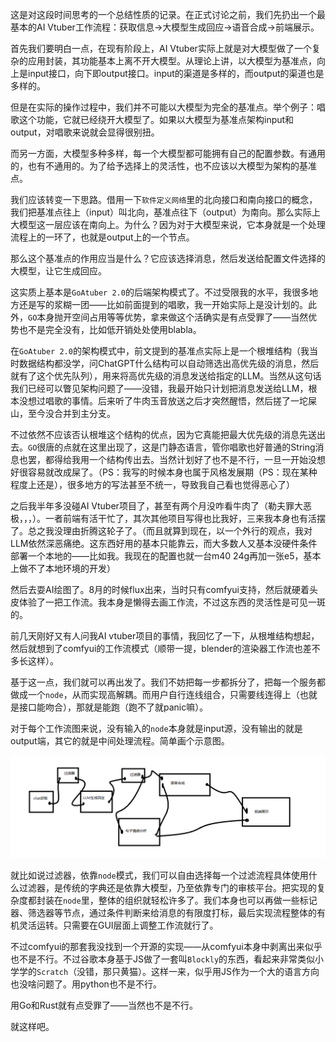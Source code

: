 这是对这段时间思考的一个总结性质的记录。在正式讨论之前，我们先扔出一个最基本的AI Vtuber工作流程：获取信息->大模型生成回应->语音合成->前端展示。

首先我们要明白一点，在现有阶段上，AI Vtuber实际上就是对大模型做了一个复杂的应用封装，其功能基本上离不开大模型。从理论上讲，以大模型为基准点，向上是input接口，向下即output接口。input的渠道是多样的，而output的渠道也是多样的。

但是在实际的操作过程中，我们并不可能以大模型为完全的基准点。举个例子：唱歌这个功能，它就已经绕开大模型了。如果以大模型为基准点架构input和output，对唱歌来说就会显得很别扭。

而另一方面，大模型多种多样，每一个大模型都可能拥有自己的配置参数。有通用的，也有不通用的。为了给予选择上的灵活性，也不应该以大模型为架构的基准点。

我们应该转变一下思路。借用一下`软件定义网络`里的北向接口和南向接口的概念，我们把基准点往上（input）叫北向，基准点往下（output）为南向。那么实际上大模型这一层应该在南向上。为什么？因为对于大模型来说，它本身就是一个处理流程上的一环了，也就是output上的一个节点。

那么这个基准点的作用应当是什么？它应该选择消息，然后发送给配置文件选择的大模型，让它生成回应。

这实质上基本是`GoAtuber 2.0`的后端架构模式了。不过受限我的水平，我很多地方还是写的浆糊一团——比如前面提到的唱歌，我一开始实际上是没计划的。此外，`GO`本身抛开空间占用等等优势，拿来做这个活确实是有点受罪了——当然优势也不是完全没有，比如低开销处处使用blabla。

在`GoAtuber 2.0`的架构模式中，前文提到的基准点实际上是一个根堆结构（我当时数据结构都没学，问ChatGPT什么结构可以自动筛选出高优先级的消息，然后就有了这个优先队列），用来将高优先级的消息发送给指定的LLM。当然从这句话我们已经可以瞥见架构问题了——没错，我最开始只计划把消息发送给LLM，根本没想过唱歌的事情。后来听了牛肉玉音放送之后才突然醒悟，然后搓了一坨屎山，至今没合并到主分支。

不过依然不应该否认根堆这个结构的优点，因为它真能把最大优先级的消息先送出去。`GO`很唐的点就在这里出现了，这是门静态语言，管你唱歌也好普通的String消息也罢，都得给我用一个结构传出去。当然计划好了也不是不行，一旦一开始没想好很容易就改成屎了。（PS：我写的时候本身也属于风格发展期（PS：现在某种程度上还是），很多地方的写法甚至不统一，导致我自己看也觉得恶心了）

之后我半年多没碰AI Vtuber项目了，甚至有两个月没咋看牛肉了（勒夫罪大恶极，，，）。一者前端有活干忙了，其次其他项目写得也比我好，三来我本身也有活摆了。总之我没理由折腾这轮子了。（而且就算到现在，以一个外行的观点，我对LLM依然深恶痛绝。这东西好用的基本只能靠云，而大多数人又基本没硬件条件部署一个本地的——比如我。我现在的配置也就一台m40 24g再加一张e5，基本上做不了本地环境的开发）

然后去耍AI绘图了。8月的时候flux出来，当时只有comfyui支持，然后就硬着头皮体验了一把工作流。我本身是懒得去画工作流，不过这东西的灵活性是可见一斑的。

前几天刚好又有人问我AI vtuber项目的事情，我回忆了一下，从根堆结构想起，然后就想到了comfyui的工作流模式（顺带一提，blender的渲染器工作流也差不多长这样）。

基于这一点，我们就可以再出发了。我们不妨把每一步都拆分了，把每一个服务都做成一个`node`，从而实现高解耦。而用户自行连线组合，只需要线连得上（也就是接口能吻合），那就是能跑（跑不了就panic嘛）。

对于每个工作流图来说，没有输入的`node`本身就是input源，没有输出的就是output端，其它的就是中间处理流程。简单画个示意图。

![工作流示意图.png](./工作流示意图.png)

就比如说过滤器，依靠`node`模式，我们可以自由选择每一个过滤流程具体使用什么过滤器，是传统的字典还是依靠大模型，乃至依靠专门的审核平台。把实现的复杂度都封装在`node`里，整体的组织就轻松许多了。我们本身也可以再做一些标记器、筛选器等节点，通过条件判断来给消息的有限度打标，最后实现流程整体的有机灵活运转。只需要在GUI层面上调整工作流就行了。

不过comfyui的那套我没找到一个开源的实现——从comfyui本身中剥离出来似乎也不是不行。不过谷歌本身基于JS做了一套叫`Blockly`的东西，看起来非常类似小学学的`Scratch`（没错，那只黄猫）。这样一来，似乎用JS作为一个大的语言方向也没啥问题了。用python也不是不行。

用Go和Rust就有点受罪了——当然也不是不行。

就这样吧。
